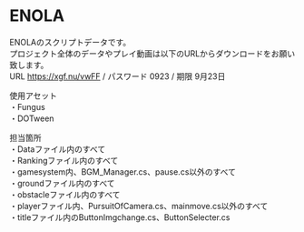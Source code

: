 # ENOLA
ENOLAのスクリプトデータです。  
プロジェクト全体のデータやプレイ動画は以下のURLからダウンロードをお願い致します。  
URL  https://xgf.nu/vwFF  /  パスワード 0923  /  期限 9月23日
  
使用アセット  
・Fungus  
・DOTween
  
担当箇所  
・Dataファイル内のすべて  
・Rankingファイル内のすべて  
・gamesystem内、BGM_Manager.cs、pause.cs以外のすべて  
・groundファイル内のすべて  
・obstacleファイル内のすべて  
・playerファイル内、PursuitOfCamera.cs、mainmove.cs以外のすべて  
・titleファイル内のButtonImgchange.cs、ButtonSelecter.cs  
